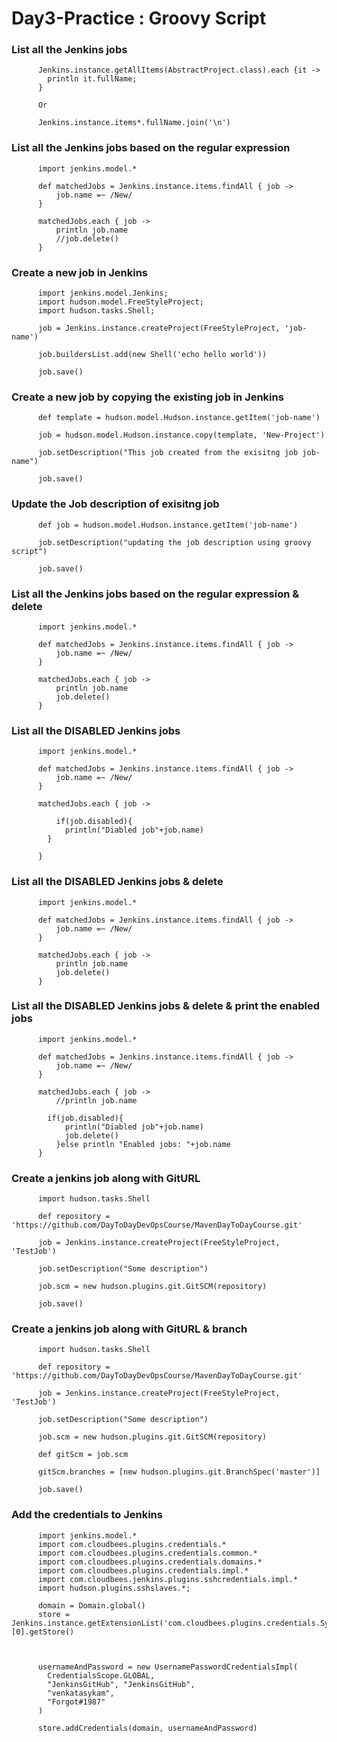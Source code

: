 # Day3-Practice : Groovy Script


### List all the Jenkins jobs

          Jenkins.instance.getAllItems(AbstractProject.class).each {it ->
            println it.fullName;
          }

          Or

          Jenkins.instance.items*.fullName.join('\n')

### List all the Jenkins jobs based on the regular expression

          import jenkins.model.*

          def matchedJobs = Jenkins.instance.items.findAll { job ->
              job.name =~ /New/
          }

          matchedJobs.each { job ->
              println job.name
              //job.delete()
          }
          
### Create a new job in Jenkins

          import jenkins.model.Jenkins;
          import hudson.model.FreeStyleProject;
          import hudson.tasks.Shell;

          job = Jenkins.instance.createProject(FreeStyleProject, 'job-name')

          job.buildersList.add(new Shell('echo hello world'))

          job.save()


### Create a new job by copying the existing job in Jenkins

          def template = hudson.model.Hudson.instance.getItem('job-name')

          job = hudson.model.Hudson.instance.copy(template, 'New-Project')

          job.setDescription("This job created from the exisitng job job-name")

          job.save()

### Update the Job description of exisitng job

          def job = hudson.model.Hudson.instance.getItem('job-name')

          job.setDescription("updating the job description using groovy script")

          job.save()

### List all the Jenkins jobs based on the regular expression & delete

          import jenkins.model.*

          def matchedJobs = Jenkins.instance.items.findAll { job ->
              job.name =~ /New/
          }

          matchedJobs.each { job ->
              println job.name
              job.delete()
          }
          
### List all the DISABLED Jenkins jobs

          import jenkins.model.*

          def matchedJobs = Jenkins.instance.items.findAll { job ->
              job.name =~ /New/
          }

          matchedJobs.each { job ->

              if(job.disabled){
                println("Diabled job"+job.name)
            }

          }

### List all the DISABLED Jenkins jobs & delete

          import jenkins.model.*

          def matchedJobs = Jenkins.instance.items.findAll { job ->
              job.name =~ /New/
          }

          matchedJobs.each { job ->
              println job.name
              job.delete()
          }

### List all the DISABLED Jenkins jobs & delete & print the enabled jobs

          import jenkins.model.*

          def matchedJobs = Jenkins.instance.items.findAll { job ->
              job.name =~ /New/
          }

          matchedJobs.each { job ->
              //println job.name

            if(job.disabled){
                println("Diabled job"+job.name)
                job.delete()
              }else println "Enabled jobs: "+job.name
          }
          
### Create a jenkins job along with GitURL

          import hudson.tasks.Shell

          def repository = 'https://github.com/DayToDayDevOpsCourse/MavenDayToDayCourse.git' 

          job = Jenkins.instance.createProject(FreeStyleProject, 'TestJob')

          job.setDescription("Some description") 

          job.scm = new hudson.plugins.git.GitSCM(repository) 

          job.save()

### Create a jenkins job along with GitURL & branch

          import hudson.tasks.Shell

          def repository = 'https://github.com/DayToDayDevOpsCourse/MavenDayToDayCourse.git' 

          job = Jenkins.instance.createProject(FreeStyleProject, 'TestJob')

          job.setDescription("Some description") 

          job.scm = new hudson.plugins.git.GitSCM(repository) 

          def gitScm = job.scm

          gitScm.branches = [new hudson.plugins.git.BranchSpec('master')]

          job.save()

### Add the credentials to Jenkins

          import jenkins.model.*
          import com.cloudbees.plugins.credentials.*
          import com.cloudbees.plugins.credentials.common.*
          import com.cloudbees.plugins.credentials.domains.*
          import com.cloudbees.plugins.credentials.impl.*
          import com.cloudbees.jenkins.plugins.sshcredentials.impl.*
          import hudson.plugins.sshslaves.*;

          domain = Domain.global()
          store = Jenkins.instance.getExtensionList('com.cloudbees.plugins.credentials.SystemCredentialsProvider')[0].getStore()



          usernameAndPassword = new UsernamePasswordCredentialsImpl(
            CredentialsScope.GLOBAL,
            "JenkinsGitHub", "JenkinsGitHub",
            "venkatasykam",
            "Forgot#1987"
          )

          store.addCredentials(domain, usernameAndPassword)
